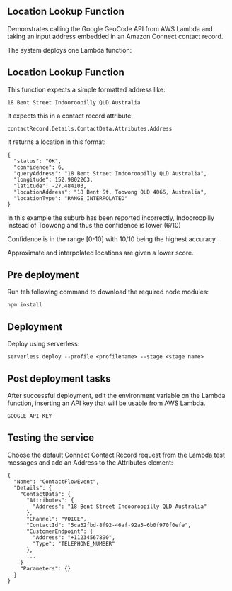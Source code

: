 ## Location Lookup Function

Demonstrates calling the Google GeoCode API from AWS Lambda and taking an input address embedded in an Amazon Connect contact record.

The system deploys one Lambda function:

## Location Lookup Function

This function expects a simple formatted address like:

	18 Bent Street Indooroopilly QLD Australia
	
It expects this in a contact record attribute:

	contactRecord.Details.ContactData.Attributes.Address
	
It returns a location in this format:
	
	{
	  "status": "OK",
	  "confidence": 6,
	  "queryAddress": "18 Bent Street Indooroopilly QLD Australia",
	  "longitude": 152.9802263,
	  "latitude": -27.484103,
	  "locationAddress": "18 Bent St, Toowong QLD 4066, Australia",
	  "locationType": "RANGE_INTERPOLATED"
	}

In this example the suburb has been reported incorrectly, Indooroopilly instead of Toowong and thus the confidence is lower (6/10)

Confidence is in the range [0-10] with 10/10 being the highest accuracy.

Approximate and interpolated locations are given a lower score.

## Pre deployment

Run teh following command to download the required node modules:

	npm install

## Deployment

Deploy using serverless:

	serverless deploy --profile <profilename> --stage <stage name>

## Post deployment tasks

After successful deployment, edit the environment variable on the Lambda function, inserting an API key that will be usable from AWS Lambda.

	GOOGLE_API_KEY

## Testing the service

Choose the default Connect Contact Record request from the Lambda test messages and add an Address to the Attributes element:

	{
	  "Name": "ContactFlowEvent",
	  "Details": {
	    "ContactData": {
	      "Attributes": {
	        "Address": "18 Bent Street Indooroopilly QLD Australia"
	      },
	      "Channel": "VOICE",
	      "ContactId": "5ca32fbd-8f92-46af-92a5-6b0f970f0efe",
	      "CustomerEndpoint": {
	        "Address": "+11234567890",
	        "Type": "TELEPHONE_NUMBER"
	      },
	      ...
	    } 
	    "Parameters": {}
	  }
	}